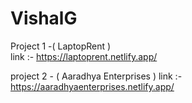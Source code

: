 # VishalG
Project 1 -( LaptopRent )  
link :- https://laptoprent.netlify.app/

project 2 - ( Aaradhya Enterprises )
link :- https://aaradhyaenterprises.netlify.app/
